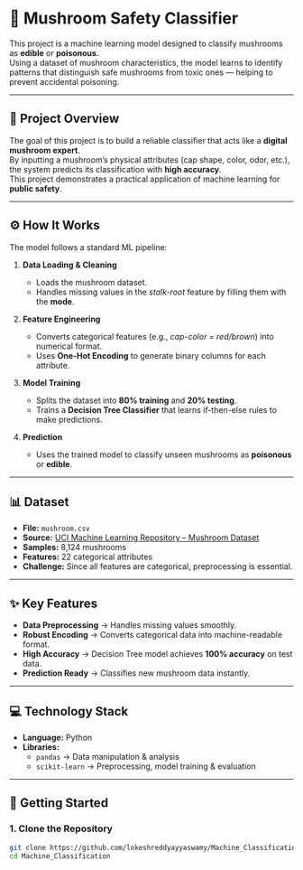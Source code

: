 # 🍄 Mushroom Safety Classifier

This project is a machine learning model designed to classify mushrooms as **edible** or **poisonous**.  
Using a dataset of mushroom characteristics, the model learns to identify patterns that distinguish safe mushrooms from toxic ones — helping to prevent accidental poisoning.

---

## 📖 Project Overview
The goal of this project is to build a reliable classifier that acts like a **digital mushroom expert**.  
By inputting a mushroom’s physical attributes (cap shape, color, odor, etc.), the system predicts its classification with **high accuracy**.  
This project demonstrates a practical application of machine learning for **public safety**.

---

## ⚙️ How It Works
The model follows a standard ML pipeline:

1. **Data Loading & Cleaning**  
   - Loads the mushroom dataset.  
   - Handles missing values in the *stalk-root* feature by filling them with the **mode**.

2. **Feature Engineering**  
   - Converts categorical features (e.g., *cap-color = red/brown*) into numerical format.  
   - Uses **One-Hot Encoding** to generate binary columns for each attribute.

3. **Model Training**  
   - Splits the dataset into **80% training** and **20% testing**.  
   - Trains a **Decision Tree Classifier** that learns if-then-else rules to make predictions.

4. **Prediction**  
   - Uses the trained model to classify unseen mushrooms as **poisonous** or **edible**.

---

## 📊 Dataset
- **File:** `mushroom.csv`  
- **Source:** [UCI Machine Learning Repository – Mushroom Dataset](https://archive.ics.uci.edu/ml/datasets/Mushroom)  
- **Samples:** 8,124 mushrooms  
- **Features:** 22 categorical attributes  
- **Challenge:** Since all features are categorical, preprocessing is essential.  

---

## ✨ Key Features
- **Data Preprocessing** → Handles missing values smoothly.  
- **Robust Encoding** → Converts categorical data into machine-readable format.  
- **High Accuracy** → Decision Tree model achieves **100% accuracy** on test data.  
- **Prediction Ready** → Classifies new mushroom data instantly.  

---

## 💻 Technology Stack
- **Language:** Python  
- **Libraries:**  
  - `pandas` → Data manipulation & analysis  
  - `scikit-learn` → Preprocessing, model training & evaluation  

---

## 🚀 Getting Started

### 1. Clone the Repository

```bash
git clone https://github.com/lokeshreddyayyaswamy/Machine_Classification.git
cd Machine_Classification
